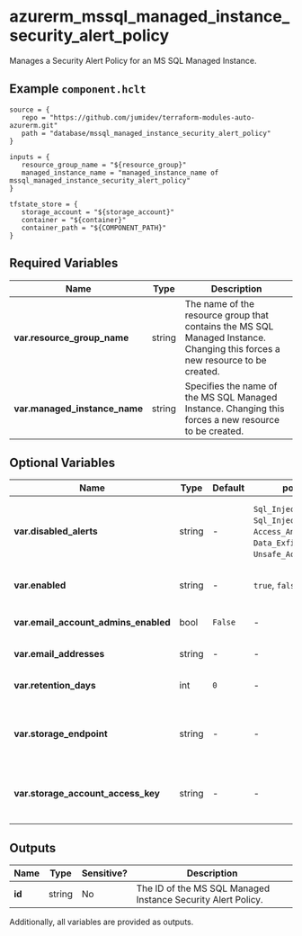 # azurerm_mssql_managed_instance_security_alert_policy

Manages a Security Alert Policy for an MS SQL Managed Instance.

## Example `component.hclt`

```hcl
source = {
   repo = "https://github.com/jumidev/terraform-modules-auto-azurerm.git" 
   path = "database/mssql_managed_instance_security_alert_policy" 
}

inputs = {
   resource_group_name = "${resource_group}" 
   managed_instance_name = "managed_instance_name of mssql_managed_instance_security_alert_policy" 
}

tfstate_store = {
   storage_account = "${storage_account}" 
   container = "${container}" 
   container_path = "${COMPONENT_PATH}" 
}

```

## Required Variables

| Name | Type |  Description |
| ---- | --------- |  ----------- |
| **var.resource_group_name** | string |  The name of the resource group that contains the MS SQL Managed Instance. Changing this forces a new resource to be created. | 
| **var.managed_instance_name** | string |  Specifies the name of the MS SQL Managed Instance. Changing this forces a new resource to be created. | 

## Optional Variables

| Name | Type |  Default  |  possible values |  Description |
| ---- | --------- |  ----------- | ----------- | ----------- |
| **var.disabled_alerts** | string |  -  |  `Sql_Injection`, `Sql_Injection_Vulnerability`, `Access_Anomaly`, `Data_Exfiltration`, `Unsafe_Action`, `Brute_Force`  |  Specifies an array of alerts that are disabled. Possible values are `Sql_Injection`, `Sql_Injection_Vulnerability`, `Access_Anomaly`, `Data_Exfiltration`, `Unsafe_Action` and `Brute_Force`. | 
| **var.enabled** | string |  -  |  `true`, `false`  |  Specifies the state of the Security Alert Policy, whether it is enabled or disabled. Possible values are `true`, `false`. | 
| **var.email_account_admins_enabled** | bool |  `False`  |  -  |  Boolean flag which specifies if the alert is sent to the account administrators or not. Defaults to `false`. | 
| **var.email_addresses** | string |  -  |  -  |  Specifies an array of email addresses to which the alert is sent. | 
| **var.retention_days** | int |  `0`  |  -  |  Specifies the number of days to keep in the Threat Detection audit logs. Defaults to `0`. | 
| **var.storage_endpoint** | string |  -  |  -  |  Specifies the blob storage endpoint (e.g. https://example.blob.core.windows.net). This blob storage will hold all Threat Detection audit logs. | 
| **var.storage_account_access_key** | string |  -  |  -  |  Specifies the identifier key of the Threat Detection audit storage account. This is mandatory when you use `storage_endpoint` to specify a storage account blob endpoint. | 



## Outputs

| Name | Type | Sensitive? | Description |
| ---- | ---- | --------- | --------- |
| **id** | string | No  | The ID of the MS SQL Managed Instance Security Alert Policy. | 

Additionally, all variables are provided as outputs.
